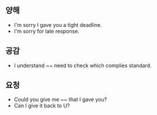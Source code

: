 

## 양해
- I'm sorry I gave you a tight deadline.
- I'm sorry for late response.

## 공감
- I understand ~~ need to check which complies standard.

## 요청
- Could you give me ~~ that I gave you?
- Can I give it back to U?
